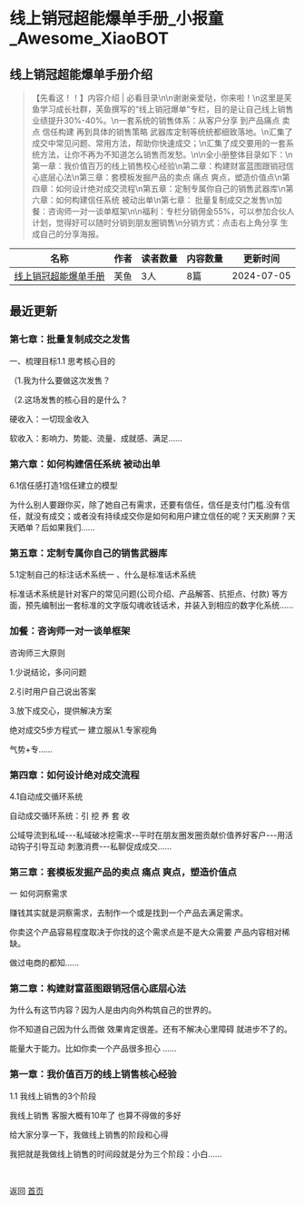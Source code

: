 # 线上销冠超能爆单手册_小报童_Awesome_XiaoBOT

## 线上销冠超能爆单手册介绍
> 【先看这！！】内容介绍 | 必看目录\n\n谢谢亲爱哒，你来啦！\n这里是芙鱼学习成长社群，芙鱼撰写的“线上销冠爆单”专栏，目的是让自己线上销售业绩提升30%-40%。\n一套系统的销售体系：从客户分享 到产品痛点 卖点 信任构建 再到具体的销售策略 武器库定制等统统都细致落地。\n汇集了成交中常见问题、常用方法，帮助你快速成交；\n汇集了成交要用的一套系统方法，让你不再为不知道怎么销售而发愁。\n\n全小册整体目录如下：\n第一章：我价值百万的线上销售校心经验\n第二章：构建财富蓝图跟销冠信心底层心法\n第三章：套模板发掘产品的卖点 痛点 爽点，塑造价值点\n第四章：如何设计绝对成交流程\n第五章：定制专属你自己的销售武器库\n第六章：如何构建信任系统 被动出单\n第七章： 批量复制成交之发售\n加餐：咨询师一对一谈单框架\n\n福利：专栏分销佣金55%，可以参加合伙人计划，觉得好可以随时分销到朋友圈销售\n分销方式：点击右上角分享 生成自己的分享海报。  
  


|名称|作者|读者数量|内容数量|更新时间|
|---|---|---|---|---|
|[线上销冠超能爆单手册](https://xiaobot.net/p/fy20240704?refer=0b133df9-27dc-423b-8101-639049001c13)|芙鱼|3人|8篇|2024-07-05|

## 最近更新
### 第七章：批量复制成交之发售

一、梳理目标1.1 思考核心目的

（1.我为什么要做这次发售？

（2.这场发售的核心目的是什么？

硬收入：一切现金收入

软收入：影响力、势能、流量、成就感、满足......

### 第六章：如何构建信任系统 被动出单

6.1信任感打造1信任建立的模型

为什么别人要跟你买，除了她自己有需求，还要有信任，信任是支付门槛.没有信任，就没有成交；或者没有持续成交你是如何和用户建立信任的呢？天天刷屏？天天晒单？后如果我们......

### 第五章：定制专属你自己的销售武器库

5.1定制自己的标注话术系统一 、什么是标准话术系统

标准话术系统是针对客户的常见问题(公司介绍、产品解答、抗拒点、付款) 等方面，预先编制出一套标准的文字版勾魂收钱话术，并装入到相应的数字化系统......

### 加餐：咨询师一对一谈单框架

咨询师三大原则

1.少说结论，多问问题

2.引时用户自己说出答案

3.放下成交心，提供解决方案

绝对成交5步方程式一 建立服从1.专家视角

气势+专......

### 第四章：如何设计绝对成交流程

4.1自动成交循环系统

自动成交循环系统：引 挖 养 套 收

公域导流到私域---私域破冰挖需求--平时在朋友圈发圈贡献价值养好客户---用活动钩子引导互动 刺激消费---私聊促成成交......

### 第三章：套模板发掘产品的卖点 痛点 爽点，塑造价值点

一 如何洞察需求

赚钱其实就是洞察需求，去制作一个或是找到一个产品去满足需求。

你卖这个产品容易程度取决于你找的这个需求点是不是大众需要 产品内容相对稀缺。

做过电商的都知......

### 第二章：构建财富蓝图跟销冠信心底层心法

为什么有这节内容？因为人是由内向外构筑自己的世界的。

你不知道自己因为什么而做 效果肯定很差。还有不解决心里障碍 就进步不了的。

能量大于能力。比如你卖一个产品很多担心 ......

### 第一章：我价值百万的线上销售核心经验

1.1 我线上销售的3个阶段

我线上销售 客服大概有10年了 也算不得做的多好

给大家分享一下，我做线上销售的阶段和心得

我把就是我做线上销售的时间段就是分为三个阶段：小白......


<a href="https://github.com/Reno9527/awesome-xiaobot" style="color: white; text-decoration: none;">awesome-xiaobot</a>

返回 [首页](../README.md)
